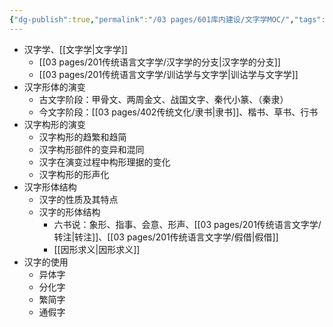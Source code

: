 ```yaml
---
{"dg-publish":true,"permalink":"/03 pages/601库内建设/文字学MOC/","tags":["语言学","目录类"],"created":"2024-11-30T21:48:58.225+08:00","updated":"2025-03-01T22:39:13.939+08:00"}
---
```


- 汉字学、[[文字学\|文字学]]
	- [[03 pages/201传统语言文字学/汉字学的分支\|汉字学的分支]]
	- [[03 pages/201传统语言文字学/训诂学与文字学\|训诂学与文字学]]
- 汉字形体的演变
	- 古文字阶段：甲骨文、两周金文、战国文字、秦代小篆、（秦隶）
	- 今文字阶段：[[03 pages/402传统文化/隶书\|隶书]]、楷书、草书、行书
- 汉字构形的演变
	- 汉字构形的趋繁和趋简
	- 汉字构形部件的变异和混同
	- 汉字在演变过程中构形理据的变化
	- 汉字构形的形声化
- 汉字形体结构
	- 汉字的性质及其特点
	- 汉字的形体结构
		- 六书说：象形、指事、会意、形声、[[03 pages/201传统语言文字学/转注\|转注]]、[[03 pages/201传统语言文字学/假借\|假借]]
		- [[因形求义\|因形求义]]
- 汉字的使用
	- 异体字
	- 分化字
	- 繁简字
	- 通假字